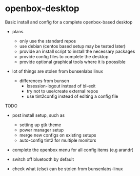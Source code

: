 # openbox-desktop

Basic install and config for a complete openbox-based desktop

- plans 
  - only use the standard repos
  - use debian (centos based setup may be tested later)
  - provide an install script to install the necessary packages
  - provide config files to complete the desktop
  - provide optional graphical tools where it is poossible

- lot of things are stolen from bunsenlabs linux
  - differences from bunsen
    - lxsession-logout instead of bl-exit
    - try not to use/create external repos
    - use tint2config instead of editing a config file

TODO
- post install setup, such as 
  - setting up gtk theme
  - power manager setup
  - merge new configs on existing setups
  - auto-config tint2 for multiple monitors
  
- complete the openbox menu for all config items (e.g arandr)

- switch off bluetooth by default

- check what (else) can be stolen from bunsenlabs-linux
